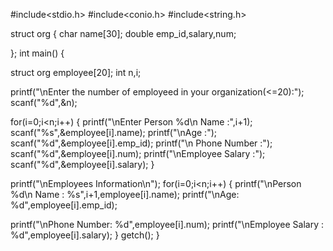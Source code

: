 #include<stdio.h>
#include<conio.h>
#include<string.h>


struct org
{
char name[30];
double emp_id,salary,num;

};
int main()
{


struct org employee[20];
int n,i;

printf("\nEnter the number of employeed in your organization(<=20):");
scanf("%d",&n);


for(i=0;i<n;i++)
{
printf("\nEnter Person %d\n Name :",i+1);
scanf("%s",&employee[i].name);
printf("\nAge :");
scanf("%d",&employee[i].emp_id);
printf("\n Phone Number :");
scanf("%d",&employee[i].num);
printf("\nEmployee Salary :");
scanf("%d",&employee[i].salary);
}


printf("\nEmployees Information\n");
for(i=0;i<n;i++)
{
printf("\nPerson %d\n Name : %s",i+1,employee[i].name);
printf("\nAge: %d",employee[i].emp_id);

printf("\nPhone Number: %d",employee[i].num);
printf("\nEmployee Salary : %d",employee[i].salary);
}
getch();
}

